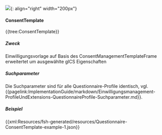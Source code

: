 ![](https://www.ths-greifswald.de/wp-content/uploads/2019/01/Design-Logo-THS-deutsch-271-padding.png){: align="right" width="200px"}
#### ConsentTemplate
{{tree:ConsentTemplate}}

##### Zweck
Einwilligungsvorlage auf Basis des ConsentManagementTemplateFrame erweitertet um ausgewählte gICS Eigenschaften

##### Suchparameter

Die Suchparameter sind für alle Questionnaire-Profile identisch, vgl. {{pagelink:ImplementationGuide/markdown/Einwilligungsmanagement-ProfileUndExtensions-QuestionnaireProfile-Suchparameter.md}}.

##### Beispiel
{{xml:Resources/fsh-generated/resources/Questionnaire-ConsentTemplate-example-1.json}}
